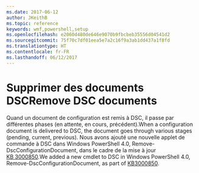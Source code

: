```yaml
---
ms.date: 2017-06-12
author: JKeithB
ms.topic: reference
keywords: wmf,powershell,setup
ms.openlocfilehash: e2060d480de646e9070b9fbcbeb35556d04541d2
ms.sourcegitcommit: 75f70c7df01eea5e7a2c16f9a3ab1dd437a1f8fd
ms.translationtype: HT
ms.contentlocale: fr-FR
ms.lasthandoff: 06/12/2017
---
```

# <a name="remove-dsc-documents"></a><span data-ttu-id="41561-102">Supprimer des documents DSC</span><span class="sxs-lookup"><span data-stu-id="41561-102">Remove DSC documents</span></span>

<span data-ttu-id="41561-103">Quand un document de configuration est remis à DSC, il passe par différentes phases (en attente, en cours, précédent).</span><span class="sxs-lookup"><span data-stu-id="41561-103">When a configuration document is delivered to DSC, the document goes through various stages (pending, current, previous).</span></span> <span data-ttu-id="41561-104">Nous avons ajouté une nouvelle applet de commande à DSC dans Windows PowerShell 4.0, Remove-DscConfigurationDocument, dans le cadre de la mise à jour [KB 3000850](https://support.microsoft.com/en-us/kb/3000850).</span><span class="sxs-lookup"><span data-stu-id="41561-104">We added a new cmdlet to DSC in Windows PowerShell 4.0, Remove-DscConfigurationDocument, as part of [KB3000850](https://support.microsoft.com/en-us/kb/3000850).</span></span> 

